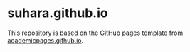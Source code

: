 # suhara.github.io

This repository is based on the GitHub pages template from [academicpages.github.io](https://github.com/academicpages/academicpages.github.io).
